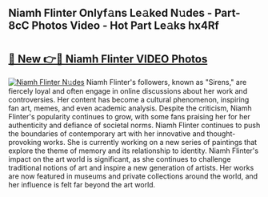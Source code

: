 ## Niamh Flinter Onlyf𝚊ns Le𝚊ked N𝚞des - Part-8cC Photos Video - Hot Part Le𝚊ks hx4Rf

# <h2><a href="http://ab69751.deff.icu/?id=Niamh+Flinter">🔗 New 👉🔴 Niamh Flinter VIDEO Photos</a></h2>

[![Niamh Flinter N𝚞des](https://i.imgur.com/rIISA9y.gif)](http://ab69751.deff.icu/?id=Niamh+Flinter)
Niamh Flinter's followers, known as "Sirens," are fiercely loyal and often engage in online discussions about her work and controversies. Her content has become a cultural phenomenon, inspiring fan art, memes, and even academic analysis. Despite the criticism, Niamh Flinter's popularity continues to grow, with some fans praising her for her authenticity and defiance of societal norms. Niamh Flinter continues to push the boundaries of contemporary art with her innovative and thought-provoking works. She is currently working on a new series of paintings that explore the theme of memory and its relationship to identity. Niamh Flinter's impact on the art world is significant, as she continues to challenge traditional notions of art and inspire a new generation of artists. Her works are now featured in museums and private collections around the world, and her influence is felt far beyond the art world.
